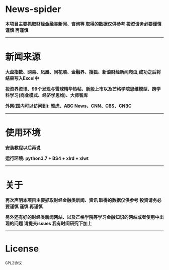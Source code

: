 # News-spider 

**本项目主要抓取财经金融类新闻、咨询等 取得的数据仅供参考 投资请务必要谨慎 谨慎 再谨慎**

---

# 新闻来源

**大盘指数、网易、凤凰、同花顺、金融界、搜狐、新浪财经新闻爬虫,成功之后将结果写入Excel中**

**投资界资讯、99个发现与雪球精华热帖、新股上市以及芒格学院思维模型、跨学科学习(商业模式、经济学思维)、大师智库**

**外网(国内可以访问到): 雅虎、ABC News、CNN、CBS、CNBC**

---

# 使用环境

**安装教程以后再说**

**运行环境: python3.7 + BS4 + xlrd + xlwt**

---

# 关于

**再次声明本项目主要抓取财经金融类新闻、资讯 取得的数据仅供参考 投资请务必要谨慎 谨慎 再谨慎**

**另外还有好的财经类新闻网站、以及芒格学院等学习金融知识的网站或者使用中出现的问题 请提交issues 我有时间研究下加上**

---

# License

``GPL2协议``
